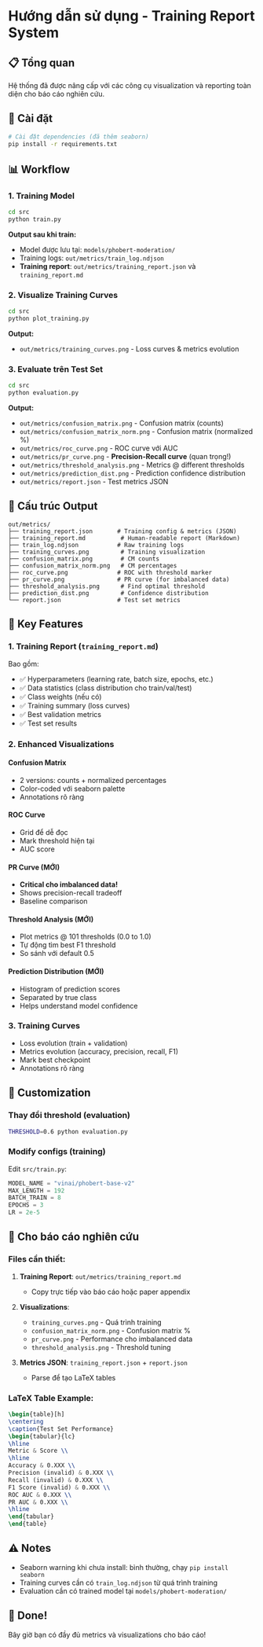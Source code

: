 # Hướng dẫn sử dụng - Training Report System

## 📋 Tổng quan

Hệ thống đã được nâng cấp với các công cụ visualization và reporting toàn diện cho báo cáo nghiên cứu.

## 🚀 Cài đặt

```bash
# Cài đặt dependencies (đã thêm seaborn)
pip install -r requirements.txt
```

## 📊 Workflow

### 1. Training Model

```bash
cd src
python train.py
```

**Output sau khi train:**
- Model được lưu tại: `models/phobert-moderation/`
- Training logs: `out/metrics/train_log.ndjson`
- **Training report**: `out/metrics/training_report.json` và `training_report.md`

### 2. Visualize Training Curves

```bash
cd src
python plot_training.py
```

**Output:**
- `out/metrics/training_curves.png` - Loss curves & metrics evolution

### 3. Evaluate trên Test Set

```bash
cd src
python evaluation.py
```

**Output:**
- `out/metrics/confusion_matrix.png` - Confusion matrix (counts)
- `out/metrics/confusion_matrix_norm.png` - Confusion matrix (normalized %)
- `out/metrics/roc_curve.png` - ROC curve với AUC
- `out/metrics/pr_curve.png` - **Precision-Recall curve** (quan trọng!)
- `out/metrics/threshold_analysis.png` - Metrics @ different thresholds
- `out/metrics/prediction_dist.png` - Prediction confidence distribution
- `out/metrics/report.json` - Test metrics JSON

## 📁 Cấu trúc Output

```
out/metrics/
├── training_report.json       # Training config & metrics (JSON)
├── training_report.md          # Human-readable report (Markdown)
├── train_log.ndjson           # Raw training logs
├── training_curves.png         # Training visualization
├── confusion_matrix.png        # CM counts
├── confusion_matrix_norm.png   # CM percentages
├── roc_curve.png              # ROC with threshold marker
├── pr_curve.png               # PR curve (for imbalanced data)
├── threshold_analysis.png      # Find optimal threshold
├── prediction_dist.png         # Confidence distribution
└── report.json                # Test set metrics
```

## 🎯 Key Features

### 1. **Training Report** (`training_report.md`)

Bao gồm:
- ✅ Hyperparameters (learning rate, batch size, epochs, etc.)
- ✅ Data statistics (class distribution cho train/val/test)
- ✅ Class weights (nếu có)
- ✅ Training summary (loss curves)
- ✅ Best validation metrics
- ✅ Test set results

### 2. **Enhanced Visualizations**

#### Confusion Matrix
- 2 versions: counts + normalized percentages
- Color-coded với seaborn palette
- Annotations rõ ràng

#### ROC Curve
- Grid để dễ đọc
- Mark threshold hiện tại
- AUC score

#### **PR Curve (MỚI)**
- **Critical cho imbalanced data!**
- Shows precision-recall tradeoff
- Baseline comparison

#### **Threshold Analysis (MỚI)**
- Plot metrics @ 101 thresholds (0.0 to 1.0)
- Tự động tìm best F1 threshold
- So sánh với default 0.5

#### **Prediction Distribution (MỚI)**
- Histogram of prediction scores
- Separated by true class
- Helps understand model confidence

### 3. **Training Curves**

- Loss evolution (train + validation)
- Metrics evolution (accuracy, precision, recall, F1)
- Mark best checkpoint
- Annotations rõ ràng

## 🔧 Customization

### Thay đổi threshold (evaluation)

```bash
THRESHOLD=0.6 python evaluation.py
```

### Modify configs (training)

Edit `src/train.py`:
```python
MODEL_NAME = "vinai/phobert-base-v2"
MAX_LENGTH = 192
BATCH_TRAIN = 8
EPOCHS = 3
LR = 2e-5
```

## 📝 Cho báo cáo nghiên cứu

### Files cần thiết:

1. **Training Report**: `out/metrics/training_report.md` 
   - Copy trực tiếp vào báo cáo hoặc paper appendix

2. **Visualizations**:
   - `training_curves.png` - Quá trình training
   - `confusion_matrix_norm.png` - Confusion matrix %
   - `pr_curve.png` - Performance cho imbalanced data
   - `threshold_analysis.png` - Threshold tuning

3. **Metrics JSON**: `training_report.json` + `report.json`
   - Parse để tạo LaTeX tables

### LaTeX Table Example:

```latex
\begin{table}[h]
\centering
\caption{Test Set Performance}
\begin{tabular}{lc}
\hline
Metric & Score \\
\hline
Accuracy & 0.XXX \\
Precision (invalid) & 0.XXX \\
Recall (invalid) & 0.XXX \\
F1 Score (invalid) & 0.XXX \\
ROC AUC & 0.XXX \\
PR AUC & 0.XXX \\
\hline
\end{tabular}
\end{table}
```

## ⚠️ Notes

- Seaborn warning khi chưa install: bình thường, chạy `pip install seaborn`
- Training curves cần có `train_log.ndjson` từ quá trình training
- Evaluation cần có trained model tại `models/phobert-moderation/`

## 🎉 Done!

Bây giờ bạn có đầy đủ metrics và visualizations cho báo cáo!

